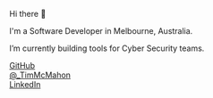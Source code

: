 Hi there 👋  

I'm a Software Developer in Melbourne, Australia.  

I’m currently building tools for Cyber Security teams.  

[GitHub](https://github.com/TimMcMahon/)  
[@_TimMcMahon](https://twitter.com/_TimMcMahon)  
[LinkedIn](https://www.linkedin.com/in/tim-mcmahon/)  
<!--
**TimMcMahon/TimMcMahon** is a ✨ _special_ ✨ repository because its `README.md` (this file) appears on your GitHub profile.

Here are some ideas to get you started:

- 🔭 I’m currently working on ...
- 🌱 I’m currently learning ...
- 👯 I’m looking to collaborate on ...
- 🤔 I’m looking for help with ...
- 💬 Ask me about ...
- 📫 How to reach me: ...
- 😄 Pronouns: ...
- ⚡ Fun fact: ...
-->
